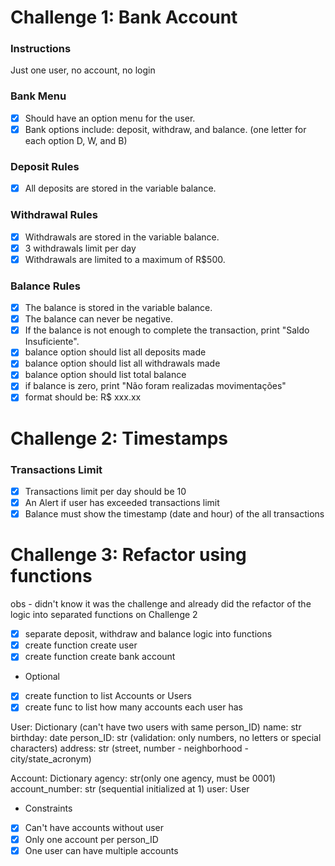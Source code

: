 # Challenge 1: Bank Account

### Instructions
Just one user, no account, no login

### Bank Menu
- [x] Should have an option menu for the user.
- [x] Bank options include: deposit, withdraw, and balance. (one letter for each option D, W, and B)

### Deposit Rules
- [x] All deposits are stored in the variable balance.

### Withdrawal Rules
- [x] Withdrawals are stored in the variable balance.
- [x] 3 withdrawals limit per day
- [x] Withdrawals are limited to a maximum of R$500.

### Balance Rules
- [x] The balance is stored in the variable balance.
- [x] The balance can never be negative.
- [x] If the balance is not enough to complete the transaction, print "Saldo Insuficiente".
- [x] balance option should list all deposits made
- [x] balance option should list all withdrawals made
- [x] balance option should list total balance
- [x] if balance is zero, print "Não foram realizadas movimentações"
- [x] format should be: R$ xxx.xx

# Challenge 2: Timestamps

### Transactions Limit
- [x] Transactions limit per day should be 10
- [x] An Alert if user has exceeded transactions limit
- [x] Balance must show the timestamp (date and hour) of the all transactions

# Challenge 3: Refactor using functions
obs - didn't know it was the challenge and already did the refactor of the logic into separated functions on Challenge 2

- [x] separate deposit, withdraw and balance logic into functions
- [x] create function create user
- [x] create function create bank account
- Optional
- [x] create function to list Accounts or Users
- [X] create func to list how many accounts each user has

User: Dictionary (can't have two users with same person_ID)
    name: str
    birthday: date
    person_ID: str (validation: only numbers, no letters or special characters)
    address: str (street, number - neighborhood - city/state_acronym)

Account: Dictionary
    agency: str(only one agency, must be 0001)
    account_number: str (sequential initialized at 1)
    user: User

- Constraints
- [X] Can't have accounts without user 
- [X] Only one account per person_ID
- [X] One user can have multiple accounts